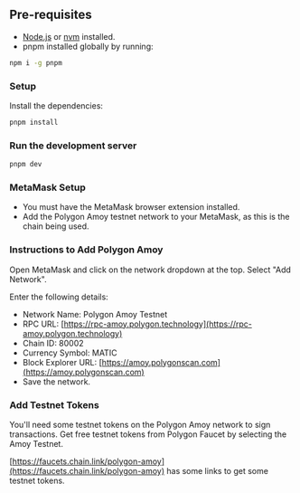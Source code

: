 ## Pre-requisites

- [Node.js](https://nodejs.org/) or [nvm](https://github.com/nvm-sh/nvm) installed.
- pnpm installed globally by running:

```bash
npm i -g pnpm
````
### Setup

Install the dependencies:

```bash
pnpm install
```
### Run the development server

```bash
pnpm dev
```

### MetaMask Setup

- You must have the MetaMask browser extension installed.
- Add the Polygon Amoy testnet network to your MetaMask, as this is the chain being used.

### Instructions to Add Polygon Amoy

Open MetaMask and click on the network dropdown at the top.
Select "Add Network".

Enter the following details:

- Network Name: Polygon Amoy Testnet
- RPC URL: [https://rpc-amoy.polygon.technology](https://rpc-amoy.polygon.technology)
- Chain ID: 80002
- Currency Symbol: MATIC
- Block Explorer URL: [https://amoy.polygonscan.com](https://amoy.polygonscan.com)
- Save the network.

### Add Testnet Tokens
You'll need some testnet tokens on the Polygon Amoy network to sign transactions.
Get free testnet tokens from Polygon Faucet by selecting the Amoy Testnet.

[https://faucets.chain.link/polygon-amoy](https://faucets.chain.link/polygon-amoy) has some links to get some testnet tokens.